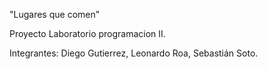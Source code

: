 "Lugares que comen"

Proyecto Laboratorio programacion II.

Integrantes: Diego Gutierrez, Leonardo Roa, Sebastián Soto.

